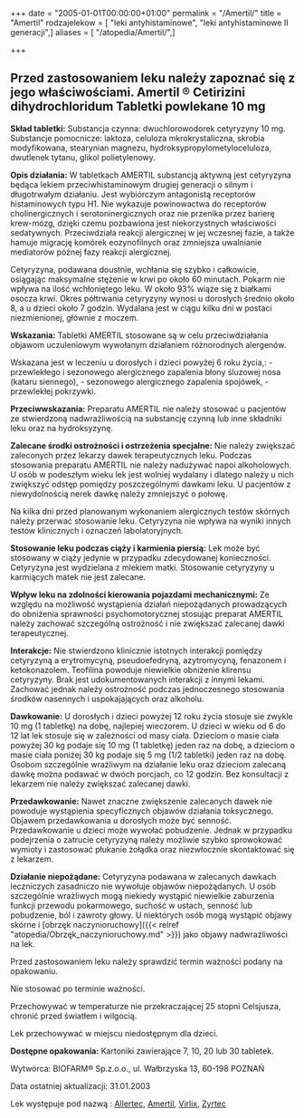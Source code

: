 +++
date = "2005-01-01T00:00:00+01:00"
permalink = "/Amertil/"
title = "Amertil"
rodzajelekow = [ "leki antyhistaminowe", "leki antyhistaminowe II generacji",]
aliases = [ "/atopedia/Amertil/",]

+++

Przed zastosowaniem leku należy zapoznać się z jego właściwościami.
Amertil ®
Cetirizini dihydrochloridum
Tabletki powlekane 10 mg
---------------------------------------
**Skład tabletki:**
Substancja czynna: dwuchlorowodorek cetyryzyny 10 mg.
Substancje pomocnicze: laktoza, celuloza mkrokrystaliczna, skrobia modyfikowana, stearynian magnezu, hydroksypropylometyloceluloza, dwutlenek tytanu, glikol polietylenowy.

**Opis działania:**
W tabletkach AMERTIL substancją aktywną jest cetyryzyna będąca lekiem przeciwhistaminowym drugiej generacji o silnym i długotrwałym działaniu. Jest wybiórczym antagonistą receptorów histaminowych typu H1. Nie wykazuje powinowactwa do receptorów cholinergicznych i serotoninergicznych oraz nie przenika przez barierę krew-mózg, dzięki czemu pozbawiona jest niekorzystnych właściwości sedatywnych. Przeciwdziała reakcji alergicznej w jej wczesnej fazie, a także hamuje migrację komórek eozynofilnych oraz zmniejsza uwalnianie mediatorów późnej fazy reakcji alergicznej.

Cetyryzyna, podawana doustnie, wchłania się szybko i całkowicie, osiągając maksymalne stężenie w krwi po około 60 minutach. Pokarm nie wpływa na ilość wchłoniętego leku. W około 93% wiąże się z białkami osocza krwi. Okres półtrwania cetyryzyny wynosi u dorosłych średnio około 8, a u dzieci około 7 godzin. Wydalana jest w ciągu kilku dni w postaci niezmienionej, głównie z moczem.

**Wskazania:**
Tabletki AMERTIL stosowane są w celu przeciwdziałania objawom uczuleniowym wywołanym działaniem różnorodnych alergenów.

Wskazana jest w leczeniu u dorosłych i dzieci powyżej 6 roku życia,: - przewlekłego i sezonowego alergicznego zapalenia błony śluzowej nosa (kataru siennego), - sezonowego alergicznego zapalenia spojówek, - przewlekłej pokrzywki.

**Przeciwwskazania:**
Preparatu AMERTIL nie należy stosować u pacjentów ze stwierdzoną nadwrażliwością na substancję czynną lub inne składniki leku oraz na hydroksyzynę.

**Zalecane środki ostrożności i ostrzeżenia specjalne:**
Nie należy zwiększać zaleconych przez lekarzy dawek terapeutycznych leku. Podczas stosowania preparatu AMERTIL nie należy nadużywać napoi alkoholowych. U osób w podeszłym wieku lek jest wolniej wydalany i dlatego należy u nich zwiększyć odstęp pomiędzy poszczególnymi dawkami leku. U pacjentów z niewydolnością nerek dawkę należy zmniejszyć o połowę.

Na kilka dni przed planowanym wykonaniem alergicznych testów skórnych należy przerwać stosowanie leku. Cetyryzyna nie wpływa na wyniki innych testów klinicznych i oznaczeń labolatoryjnych.

**Stosowanie leku podczas ciąży i karmienia piersią:**
Lek może być stosowany w ciąży jedynie w przypadku zdecydowanej konieczności. Cetyryzyna jest wydzielana z mlekiem matki. Stosowanie cetyryzyny u karmiących matek nie jest zalecane.

**Wpływ leku na zdolności kierowania pojazdami mechanicznymi:**
Ze względu na możliwość wystąpienia działań niepożądanych prowadzących do obniżenia sprawności psychomotorycznej stosując preparat AMERTIL należy zachować szczególną ostrożność i nie zwiększać zalecanej dawki terapeutycznej.

**Interakcje:**
Nie stwierdzono klinicznie istotnych interakcji pomiędzy cetyryzyną a erytromycyną, pseudoefedryną, azytromycyną, fenazonem i ketokonazolem. Teofilina powoduje niewielkie obniżenie klirensu cetyryzyny. Brak jest udokumentowanych interakcji z innymi lekami. Zachować jednak należy ostrożność podczas jednoczesnego stosowania środków nasennych i uspokajających oraz alkoholu.

**Dawkowanie:**
U dorosłych i dzieci powyżej 12 roku życia stosuje sie zwykle 10 mg (1 tabletkę) na dobę, najlepiej wieczorem. U dzieci w wieku od 6 do 12 lat lek stosuje się w zależności od masy ciała. Dzieciom o masie ciała powyżej 30 kg podaje się 10 mg (1 tabletkę) jeden raz na dobę, a dzieciom o masie ciała poniżej 30 kg podaje się 5 mg (1/2 tabletki) jeden raz na dobę. Osobom szczególnie wrażliwym na działanie leku oraz dzieciom zalecaną dawkę można podawać w dwóch porcjach, co 12 godzin. Bez konsultacji z lekarzem nie należy zwiększać zalecanej dawki.

**Przedawkowanie:**
Nawet znaczne zwiększenie zalecanych dawek nie powoduje wystąpienia specyficznych objawów działania toksycznego. Objawem przedawkowania u dorosłych może być senność. Przedawkowanie u dzieci może wywołać pobudzenie. Jednak w przypadku podejrzenia o zatrucie cetyryzyną należy możliwie szybko sprowokować wymioty i zastosować płukanie żołądka oraz niezwłocznie skontaktować się z lekarzem.

**Działanie niepożądane:**
Cetyryzyna podawana w zalecanych dawkach leczniczych zasadniczo nie wywołuje objawów niepożądanych. U osób szczególnie wrażliwych mogą niekiedy wystąpić niewielkie zaburzenia funkcji przewodu pokarmowego, suchość w ustach, senność lub pobudzenie, ból i zawroty głowy. U niektórych osób mogą wystąpić objawy skórne i [obrzęk naczynioruchowy]({{< relref "atopedia/Obrzęk_naczynioruchowy.md" >}}) jako objawy nadwrażliwości na lek.

Przed zastosowaniem leku należy sprawdzić termin ważności podany na opakowaniu.

Nie stosować po terminie ważności.

Przechowywać w temperaturze nie przekraczającej 25 stopni Celsjusza, chronić przed światłem i wilgocią.

Lek przechowywać w miejscu niedostępnym dla dzieci.

**Dostępne opakowania:**
Kartoniki zawierające 7, 10, 20 lub 30 tabletek.

Wytwórca: BIOFARM® Sp.z.o.o., ul. Wałbrzyska 13, 60-198 POZNAŃ

Data ostatniej aktualizacji: 31.01.2003

  

Lek występuje pod nazwą : [Allertec](/atopedia/Allertec), [Amertil](/atopedia/Amertil), [Virlix](/atopedia/Virlix), [Zyrtec](/atopedia/Zyrtec)
